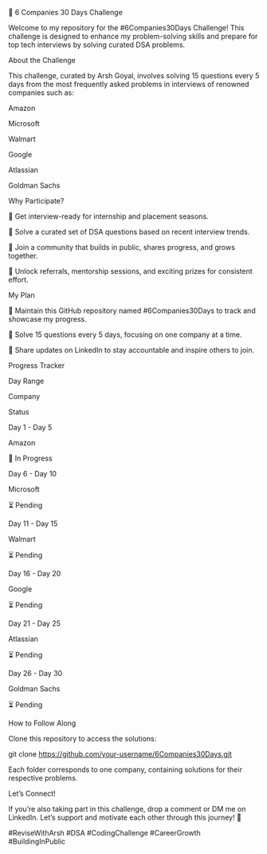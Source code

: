 🚀 6 Companies 30 Days Challenge

Welcome to my repository for the #6Companies30Days Challenge! This challenge is designed to enhance my problem-solving skills and prepare for top tech interviews by solving curated DSA problems.

About the Challenge

This challenge, curated by Arsh Goyal, involves solving 15 questions every 5 days from the most frequently asked problems in interviews of renowned companies such as:

Amazon

Microsoft

Walmart

Google

Atlassian

Goldman Sachs

Why Participate?

🔑 Get interview-ready for internship and placement seasons.

🎯 Solve a curated set of DSA questions based on recent interview trends.

🤝 Join a community that builds in public, shares progress, and grows together.

🎁 Unlock referrals, mentorship sessions, and exciting prizes for consistent effort.

My Plan

📂 Maintain this GitHub repository named #6Companies30Days to track and showcase my progress.

📝 Solve 15 questions every 5 days, focusing on one company at a time.

📢 Share updates on LinkedIn to stay accountable and inspire others to join.

Progress Tracker

Day Range

Company

Status

Day 1 - Day 5

Amazon

🔄 In Progress

Day 6 - Day 10

Microsoft

⏳ Pending

Day 11 - Day 15

Walmart

⏳ Pending

Day 16 - Day 20

Google

⏳ Pending

Day 21 - Day 25

Atlassian

⏳ Pending

Day 26 - Day 30

Goldman Sachs

⏳ Pending

How to Follow Along

Clone this repository to access the solutions:

git clone https://github.com/your-username/6Companies30Days.git

Each folder corresponds to one company, containing solutions for their respective problems.

Let’s Connect!

If you’re also taking part in this challenge, drop a comment or DM me on LinkedIn. Let’s support and motivate each other through this journey! 🙌

#ReviseWithArsh #DSA #CodingChallenge #CareerGrowth #BuildingInPublic
